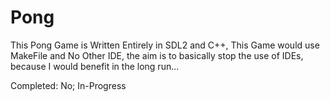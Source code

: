 # Pong
This Pong Game is Written Entirely in SDL2 and C++, This Game would use MakeFile and No Other IDE, the aim is to basically stop the use of IDEs, because I would benefit in the long run...

Completed: No; In-Progress
